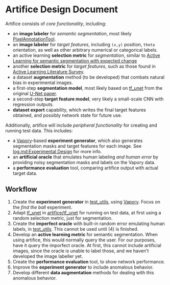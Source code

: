 # Artifice Design Document

Artifice consists of *core functionality*, including:
* an **image labeler** for *semantic segmentation*, most likely
  [PixelAnnotationTool](https://github.com/abreheret/PixelAnnotationTool).
* an **image labeler** for *target features*, including `(x,y)` position,
  `theta` orientation, as well as other arbitrary numerical or categorical
  labels.
* an active learning **selection metric** for *segmentation*, similar to [Active
  Learning for semantic segmentation with expected
  change](https://ieeexplore.ieee.org/ielx5/6235193/6247647/06248050.pdf?tp=&arnumber=6248050&isnumber=6247647&tag=1)
* another **selection metric** for *target features*, such as those found in
  [Active Learning Literature
  Survey](http://burrsettles.com/pub/settles.activelearning.pdf).
* a dataset **augmentation** method (to be developed) that combats natural bias
  in experimental images.
* a first-step **segmentation model**, most likely based on
  [tf_unet](https://github.com/jakeret/tf_unet) from the original [U-Net
  paper](http://www.arxiv.org/pdf/1505.04597.pdf).
* a second-step **target feature model**, very likely a small-scale CNN with
  regression outputs.
* **dataset export** capability, which writes the final target features
  obtained, and possibly network state for future use.

Additionally, artifice will include *peripheral functionality* for creating and
running test data. This includes:
* a [Vapory](https://github.com/Zulko/vapory)-based **experiment generator**,
  which also generates segmentation masks and target features for each
  image. See [log.md:Experimental
  Design](https://github.com/bendkill/artifice/log.md) for more info.
* an **artificial oracle** that emulates human labeling *and human error*
  by providing noisy segmentation masks and labels on the Vapory data.
* a **performance evaluation** tool, comparing artifice output with actual
  target data.

## Workflow
1. Create the **experiment generator** in
   [test_utils](https://github.com/bendkill/artifice/test_utils), using
   [Vapory](https://github.com/Zulko/vapory). Focus on the *find the ball*
   experiment.
2. Adapt [tf_unet](https://github.com/jakeret/tf_unet) in
   [artifice/tf_unet](https://github.com/bendkill/artifice/artifice/tf_unet)
   for running on test data, at first using a random selection metric, just for
   segmentation.
3. Create the **imperfect oracle** with built-in random error emulating human
   labels, in
   [test_utils](https://github.com/bendkill/artifice/test_utils). This
   cannot be used until (4) is finished.
4. Develop an **active learning metric** for semantic segmentation. When using
   artifice, this would normally query the user. For our purposes, have it query
   the imporfect oracle. At first, this cannot include artificial images, since
   the oracle is unable to label those, and we haven't developed the image
   labeller yet.
5. Create the **performance evaluation** tool, to show network performance.
6. Improve the **experiment generator** to include anomalous behavior.
7. Develop different **data augmentation** methods for dealing with this
   anomalous behavior.
   
